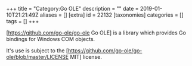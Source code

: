 +++
title = "Category:Go OLE"
description = ""
date = 2019-01-10T21:21:49Z
aliases = []
[extra]
id = 22132
[taxonomies]
categories = []
tags = []
+++

[https://github.com/go-ole/go-ole Go OLE] is a library which provides Go bindings for Windows COM objects.

It's use is subject to the [https://github.com/go-ole/go-ole/blob/master/LICENSE MIT] license.

